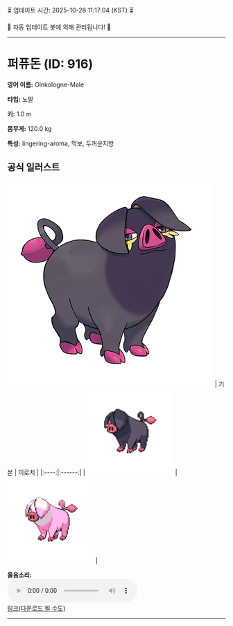 
⏳ 업데이트 시간: 2025-10-28 11:17:04 (KST) ⏳

🤖 자동 업데이트 봇에 의해 관리됩니다! 🤖

---

# 퍼퓨돈 (ID: 916)
**영어 이름:** Oinkologne-Male

**타입:** 노말

**키:** 1.0 m

**몸무게:** 120.0 kg

**특성:** lingering-aroma, 먹보, 두꺼운지방

## 공식 일러스트
![](https://raw.githubusercontent.com/PokeAPI/sprites/master/sprites/pokemon/other/official-artwork/916.png)
| 기본 | 이로치 |
|:----:|:------:|
| <img src="https://raw.githubusercontent.com/PokeAPI/sprites/master/sprites/pokemon/916.png" width="200"> | <img src="https://raw.githubusercontent.com/PokeAPI/sprites/master/sprites/pokemon/shiny/916.png" width="200"> |

**울음소리:**<br><audio controls src="https://raw.githubusercontent.com/PokeAPI/cries/main/cries/pokemon/latest/916.ogg"></audio><br> [링크(다운로드 될 수도)](https://raw.githubusercontent.com/PokeAPI/cries/main/cries/pokemon/latest/916.ogg)


---
